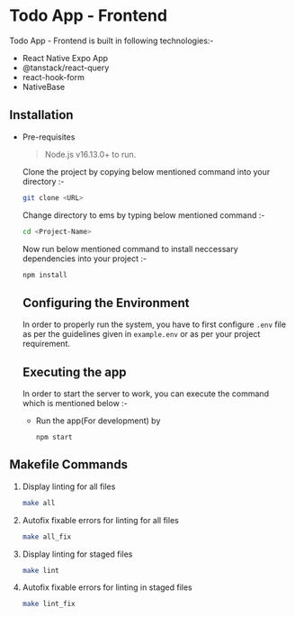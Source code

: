 # Todo App - Frontend

Todo App - Frontend is built in following technologies:-

- React Native Expo App
- @tanstack/react-query
- react-hook-form
- NativeBase


## Installation
- Pre-requisites
    > Node.js v16.13.0+ to run.
    
    Clone the project by copying below mentioned command into your directory :-

    ```sh
    git clone <URL>
    ```

    Change directory to ems by typing below mentioned command :-

    ```sh
    cd <Project-Name>
    ```

    Now run below mentioned command to install neccessary dependencies into your project :-

    ```sh
    npm install
    ```

    ## Configuring the Environment
    In order to properly run the system, you have to first configure `.env` file as per the guidelines given in `example.env` or as per your project requirement.


    ## Executing the app

    In order to start the server to work, you can execute the command which is mentioned below :-

    * Run the app(For development) by

        ```
        npm start
        ```

## Makefile Commands

1) Display linting for all files

    ```sh
    make all
    ```

2) Autofix fixable errors for linting for all files

    ```sh
    make all_fix
    ```

3) Display linting for staged files

    ```sh
    make lint
    ```

4) Autofix fixable errors for linting in staged files

    ```sh
    make lint_fix
    ```